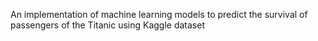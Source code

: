 An implementation of machine learning models to predict the survival of passengers of the Titanic using Kaggle dataset
